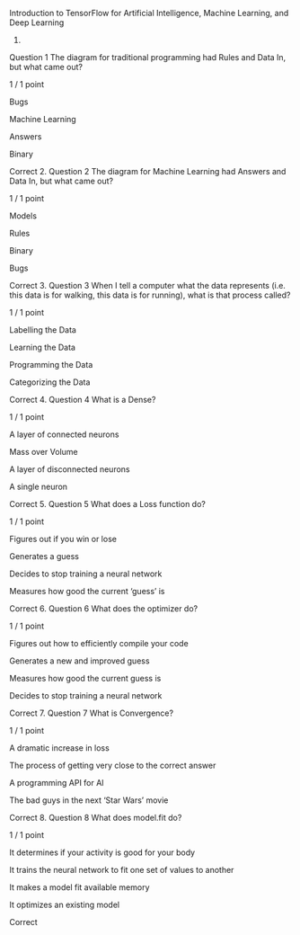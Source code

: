 Introduction to TensorFlow for Artificial Intelligence, Machine Learning, and Deep Learning

1.
Question 1
The diagram for traditional programming had Rules and Data In, but what came out?

1 / 1 point

Bugs


Machine Learning


Answers


Binary

Correct
2.
Question 2
 The diagram for Machine Learning had Answers and Data In, but what came out?

1 / 1 point

Models


Rules


Binary


Bugs

Correct
3.
Question 3
When I tell a computer what the data represents (i.e. this data is for walking, this data is for running), what is that process called?

1 / 1 point

Labelling the Data


Learning the Data


Programming the Data


Categorizing the Data

Correct
4.
Question 4
What is a Dense?

1 / 1 point

A layer of connected neurons


Mass over Volume


A layer of disconnected neurons


A single neuron

Correct
5.
Question 5
What does a Loss function do?

1 / 1 point

Figures out if you win or lose


Generates a guess


Decides to stop training a neural network


Measures how good the current ‘guess’ is

Correct
6.
Question 6
What does the optimizer do?

1 / 1 point

Figures out how to efficiently compile your code


Generates a new and improved guess


Measures how good the current guess is


Decides to stop training a neural network

Correct
7.
Question 7
What is Convergence?

1 / 1 point

A dramatic increase in loss


The process of getting very close to the correct answer


A programming API for AI


The bad guys in the next ‘Star Wars’ movie

Correct
8.
Question 8
What does model.fit do?

1 / 1 point

It determines if your activity is good for your body


It trains the neural network to fit one set of values to another


It makes a model fit available memory


It optimizes an existing model

Correct

